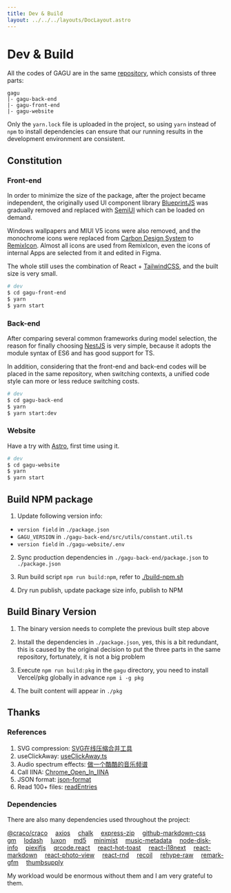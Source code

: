 ```yaml
---
title: Dev & Build
layout: ../../../layouts/DocLayout.astro
---
```


# Dev & Build

All the codes of GAGU are in the same [repository](https://github.com/Chisw/gagu), which consists of three parts:

```
gagu
|- gagu-back-end
|- gagu-front-end
|- gagu-website
```

Only the `yarn.lock` file is uploaded in the project, so using `yarn` instead of `npm` to install dependencies can ensure that our running results in the development environment are consistent.

## Constitution

### Front-end

In order to minimize the size of the package, after the project became independent, the originally used UI component library [BlueprintJS](https://blueprintjs.com) was gradually removed and replaced with [SemiUI](https://semi.design) which can be loaded on demand.

Windows wallpapers and MIUI V5 icons were also removed, and the monochrome icons were replaced from [Carbon Design System](https://carbondesignsystem.com/guidelines/icons/library/) to [RemixIcon](https://remixicon.com/). Almost all icons are used from RemixIcon, even the icons of internal Apps are selected from it and edited in Figma.

The whole still uses the combination of React + [TailwindCSS](https://tailwindcss.com), and the built size is very small.

```sh
# dev
$ cd gagu-front-end
$ yarn
$ yarn start
```

### Back-end

After comparing several common frameworks during model selection, the reason for finally choosing [NestJS](https://nestjs.com) is very simple, because it adopts the module syntax of ES6 and has good support for TS.

In addition, considering that the front-end and back-end codes will be placed in the same repository, when switching contexts, a unified code style can more or less reduce switching costs.

```sh
# dev
$ cd gagu-back-end
$ yarn
$ yarn start:dev
```

### Website

Have a try with [Astro](https://astro.build), first time using it.

```sh
# dev
$ cd gagu-website
$ yarn
$ yarn start
```

## Build NPM package

1. Update following version info:

- `version field` in `./package.json`
- `GAGU_VERSION` in `./gagu-back-end/src/utils/constant.util.ts`
- `version field` in `./gagu-website/.env`

2. Sync production dependencies in `./gagu-back-end/package.json` to `./package.json`

3. Run build script `npm run build:npm`, refer to [./build-npm.sh](https://github.com/Chisw/gagu/blob/main/build-npm.sh)

4. Dry run publish, update package size info, publish to NPM

## Build Binary Version

1. The binary version needs to complete the previous built step above

2. Install the dependencies in `./package.json`, yes, this is a bit redundant, this is caused by the original decision to put the three parts in the same repository, fortunately, it is not a big problem

3. Execute `npm run build:pkg` in the `gagu` directory, you need to install Vercel/pkg globally in advance `npm i -g pkg`

4. The built content will appear in `./pkg`

## Thanks

### References

1. SVG compression: [SVG在线压缩合并工具](https://www.zhangxinxu.com/sp/svgo/)
2. useClickAway: [useClickAway.ts](https://github.com/streamich/react-use/blob/master/src/useClickAway.ts)
3. Audio spectrum effects: [做一个酷酷的音乐频谱](https://juejin.cn/post/6844903478934896647)
4. Call IINA: [Chrome_Open_In_IINA](https://github.com/iina/iina/blob/develop/browser/Chrome_Open_In_IINA/common.js#L59C18-L59C18)
5. JSON format: [json-format](https://github.com/luizstacio/json-format/blob/master/index.js)
6. Read 100+ files: [readEntries](https://developer.mozilla.org/en-US/docs/Web/API/DataTransferItem/webkitGetAsEntry#javascript)

### Dependencies

There are also many dependencies used throughout the project:

[@craco/craco](https://npmjs.com/package/@craco/craco)&emsp;
[axios](https://npmjs.com/package/axios)&emsp;
[chalk](https://npmjs.com/package/chalk)&emsp;
[express-zip](https://npmjs.com/package/express-zip)&emsp;
[github-markdown-css](https://npmjs.com/package/github-markdown-css)&emsp;
[gm](https://npmjs.com/package/gm)&emsp;
[lodash](https://npmjs.com/package/lodash)&emsp;
[luxon](https://npmjs.com/package/luxon)&emsp;
[md5](https://npmjs.com/package/md5)&emsp;
[minimist](https://npmjs.com/package/minimist)&emsp;
[music-metadata](https://npmjs.com/package/music-metadata)&emsp;
[node-disk-info](https://npmjs.com/package/node-disk-info)&emsp;
[piexifjs](https://npmjs.com/package/piexifjs)&emsp;
[qrcode.react](https://npmjs.com/package/qrcode.react)&emsp;
[react-hot-toast](https://npmjs.com/package/react-hot-toast)&emsp;
[react-i18next](https://npmjs.com/package/react-i18next)&emsp;
[react-markdown](https://npmjs.com/package/react-markdown)&emsp;
[react-photo-view](https://npmjs.com/package/react-photo-view)&emsp;
[react-rnd](https://npmjs.com/package/react-rnd)&emsp;
[recoil](https://npmjs.com/package/recoil)&emsp;
[rehype-raw](https://npmjs.com/package/rehype-raw)&emsp;
[remark-gfm](https://npmjs.com/package/recoil)&emsp;
[thumbsupply](https://npmjs.com/package/thumbsupply)&emsp;

My workload would be enormous without them and I am very grateful to them.
